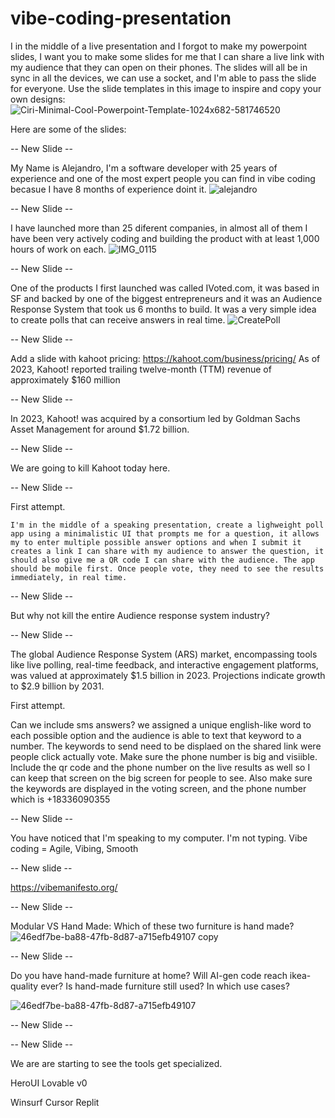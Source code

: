 # vibe-coding-presentation

I in the middle of a live presentation and I forgot to make my powerpoint slides, I want you to make some slides for me that I can share a live link with my audience that they can open on their phones. The slides will all be in sync in all the devices, we can use a socket, and I'm able to pass the slide for everyone. 
Use the slide templates in this image to inspire and copy your own designs:
![Ciri-Minimal-Cool-Powerpoint-Template-1024x682-581746520](https://github.com/user-attachments/assets/e84feab1-3505-4d9f-9a94-3d1e35d73b66)

Here are some of the slides:

-- New Slide --

My Name is Alejandro, I'm a software developer with 25 years of experience and one of the most expert people you can find in vibe coding becasue I have 8 months of experience doint it. 
![alejandro](https://github.com/user-attachments/assets/1585d578-5020-4b6d-9c6b-a19bac79a8d9)


-- New Slide --

I have launched more than 25 diferent companies, in almost all of them I have been very actively coding and building the product with at least 1,000 hours of work on each. ![IMG_0115](https://github.com/user-attachments/assets/9b9feb9c-d108-405e-8ae0-8038f9577c3f)

-- New Slide --

One of the products I first launched was called IVoted.com, it was based in SF and backed by one of the biggest entrepreneurs and it was an Audience Response System that took us 6 months to build. It was a very simple idea to create polls that can receive answers in real time.
![CreatePoll](https://github.com/user-attachments/assets/b64c7b73-ae81-4873-9daa-57ad37caef2f)


-- New Slide --

Add a slide with kahoot pricing: https://kahoot.com/business/pricing/
As of 2023, Kahoot! reported trailing twelve-month (TTM) revenue of approximately $160 million

-- New Slide --

In 2023, Kahoot! was acquired by a consortium led by Goldman Sachs Asset Management for around $1.72 billion.

-- New Slide --

We are going to kill Kahoot today here.

-- New Slide --

First attempt.

```Speaker notes not to be includes in the slide
I'm in the middle of a speaking presentation, create a lighweight poll app using a minimalistic UI that prompts me for a question, it allows my to enter multiple possible answer options and when I submit it  creates a link I can share with my audience to answer the question, it should also give me a QR code I can share with the audience. The app should be mobile first. Once people vote, they need to see the results immediately, in real time.
```

-- New Slide --

But why not kill the entire Audience response system industry?

-- New Slide --

The global Audience Response System (ARS) market, encompassing tools like live polling, real-time feedback, and interactive engagement platforms, was valued at approximately $1.5 billion in 2023. Projections indicate growth to $2.9 billion by 2031.

First attempt.

Can we include sms answers? we assigned a unique english-like word to each possible option and the audience is able to text that keyword to a number.
The keywords to send need to be displaed on the shared link were people click actually vote. Make sure the phone number is big and visiible.
Include the qr code and the phone number on the live results as well so I can keep that screen on the big screen for people to see.
Also make sure the keywords are displayed in the voting screen, and the phone number which is +18336090355

-- New Slide --

You have noticed that I'm speaking to my computer. I'm not typing. 
Vibe coding = Agile, Vibing, Smooth

-- New slide --

https://vibemanifesto.org/

-- New Slide --

Modular VS Hand Made: Which of these two furniture is hand made?
![46edf7be-ba88-47fb-8d87-a715efb49107 copy](https://github.com/user-attachments/assets/f3b316b3-6782-476e-9333-8af98f4f29b4)

-- New Slide --

Do you have hand-made furniture at home?
Will AI-gen code reach ikea-quality ever?
Is hand-made furniture still used? In which use cases?

![46edf7be-ba88-47fb-8d87-a715efb49107](https://github.com/user-attachments/assets/361a1f28-80b9-474a-b64b-6a84f2e1f146)


-- New Slide --


-- New Slide --

We are are starting to see the tools get specialized.

HeroUI
Lovable
v0

Winsurf
Cursor
Replit
